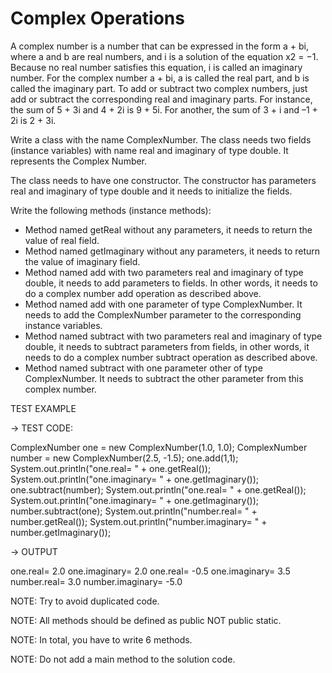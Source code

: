 # Complex Operations

A complex number is a number that can be expressed in the form a + bi, where a and b are real numbers, and i is a solution of the equation x2 = −1. Because no real number satisfies this equation, i is called an imaginary number. For the complex number a + bi, a is called the real part, and b is called the imaginary part. To add or subtract two complex numbers, just add or subtract the corresponding real and imaginary parts. For instance, the sum of 5 + 3i and 4 + 2i is 9 + 5i. For another, the sum of 3 + i and –1 + 2i is 2 + 3i.

Write a class with the name ComplexNumber. The class needs two fields (instance variables) with name real and imaginary of type double. It represents the Complex Number.

The class needs to have one constructor. The constructor has parameters real and imaginary of type double and it needs to initialize the fields.

Write the following methods (instance methods):

* Method named getReal without any parameters, it needs to return the value of real field.
* Method named getImaginary without any parameters, it needs to return the value of imaginary field.
* Method named add with two parameters real and imaginary of type double, it needs to add parameters to fields. In other words, it needs to do a complex number add operation as described above.
* Method named add with one parameter of type ComplexNumber. It needs to add the ComplexNumber parameter to the
  corresponding instance variables.
* Method named subtract with two parameters real and imaginary of type double, it needs to subtract parameters from
  fields, in other words, it needs to do a complex number subtract operation as described above.
* Method named subtract with one parameter other of type ComplexNumber. It needs to subtract the other parameter from
  this complex number.

TEST EXAMPLE

→ TEST CODE:

ComplexNumber one = new ComplexNumber(1.0, 1.0);
ComplexNumber number = new ComplexNumber(2.5, -1.5);
one.add(1,1);
System.out.println("one.real= " + one.getReal());
System.out.println("one.imaginary= " + one.getImaginary());
one.subtract(number);
System.out.println("one.real= " + one.getReal());
System.out.println("one.imaginary= " + one.getImaginary());
number.subtract(one);
System.out.println("number.real= " + number.getReal());
System.out.println("number.imaginary= " + number.getImaginary());

→ OUTPUT

one.real= 2.0
one.imaginary= 2.0
one.real= -0.5
one.imaginary= 3.5
number.real= 3.0
number.imaginary= -5.0

NOTE: Try to avoid duplicated code.

NOTE: All methods should be defined as public NOT public static.

NOTE: In total, you have to write 6 methods.

NOTE: Do not add a main method to the solution code.